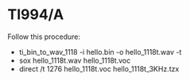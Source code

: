 # TI994/A

Follow this procedure:

* ti_bin_to_wav_1118 -i hello.bin -o hello_1118t.wav -t
* sox hello_1118t.wav hello_1118t.voc
* direct /t 1276 hello_1118t.voc hello_1118t_3KHz.tzx

